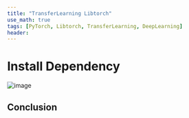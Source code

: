 ```yaml
---
title: "TransferLearning Libtorch"
use_math: true
tags: [PyTorch, Libtorch, TransferLearning, DeepLearning]
header:
---
```




# Install Dependency

<img src="{{ site.url }}{{ site.baseurl }}/assets/images/kl-div/output_26_2.png" alt="image"> 
    

## Conclusion
